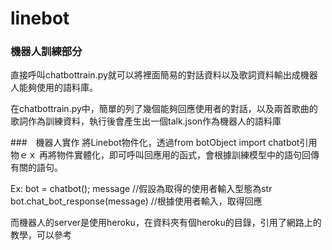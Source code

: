 # linebot

### 機器人訓練部分
直接呼叫chatbottrain.py就可以將裡面簡易的對話資料以及歌詞資料輸出成機器人能夠使用的語料庫。

在chatbottrain.py中，簡單的列了幾個能夠回應使用者的對話，以及兩首歌曲的歌詞作為訓練資料，執行後會產生出一個talk.json作為機器人的語料庫

###　機器人實作
將Linebot物件化，透過from botObject import chatbot引用物ｅｘ
再將物件實體化，即可呼叫回應用的函式，會根據訓練模型中的語句回傳有關的語句。

Ex: 
bot = chatbot();
message //假設為取得的使用者輸入型態為str
bot.chat_bot_response(message) //根據使用者輸入，取得回應

而機器人的server是使用heroku，在資料夾有個heroku的目錄，引用了網路上的教學，可以參考
